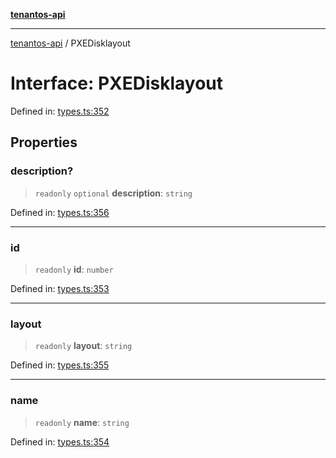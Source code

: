 [**tenantos-api**](../README.md)

***

[tenantos-api](../globals.md) / PXEDisklayout

# Interface: PXEDisklayout

Defined in: [types.ts:352](https://github.com/shadmanZero/tenantos-api/blob/1c7b7035084787c8e7500a348d67d47efa9ca53a/src/types.ts#L352)

## Properties

### description?

> `readonly` `optional` **description**: `string`

Defined in: [types.ts:356](https://github.com/shadmanZero/tenantos-api/blob/1c7b7035084787c8e7500a348d67d47efa9ca53a/src/types.ts#L356)

***

### id

> `readonly` **id**: `number`

Defined in: [types.ts:353](https://github.com/shadmanZero/tenantos-api/blob/1c7b7035084787c8e7500a348d67d47efa9ca53a/src/types.ts#L353)

***

### layout

> `readonly` **layout**: `string`

Defined in: [types.ts:355](https://github.com/shadmanZero/tenantos-api/blob/1c7b7035084787c8e7500a348d67d47efa9ca53a/src/types.ts#L355)

***

### name

> `readonly` **name**: `string`

Defined in: [types.ts:354](https://github.com/shadmanZero/tenantos-api/blob/1c7b7035084787c8e7500a348d67d47efa9ca53a/src/types.ts#L354)
